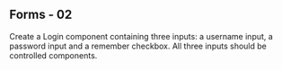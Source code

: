 ## Forms - 02

Create a Login component containing three inputs: a username input, a password input and a remember checkbox. All three inputs should be controlled components.